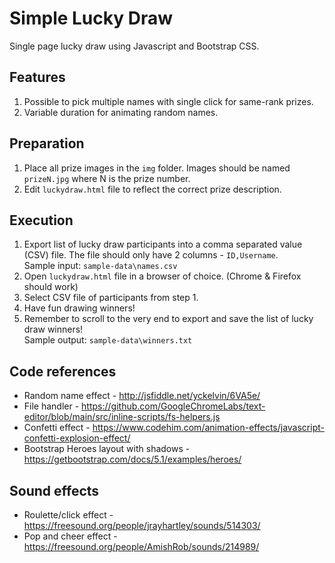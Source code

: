 # Simple Lucky Draw
Single page lucky draw using Javascript and Bootstrap CSS.


## Features
1) Possible to pick multiple names with single click for same-rank prizes.
2) Variable duration for animating random names.


## Preparation
1) Place all prize images in the `img` folder. Images should be named `prizeN.jpg` where N is the prize number.
2) Edit `luckydraw.html` file to reflect the correct prize description.


## Execution
1) Export list of lucky draw participants into a comma separated value (CSV) file. The file should only have 2 columns - `ID,Username`.<br />
Sample input: `sample-data\names.csv`
2) Open `luckydraw.html` file in a browser of choice. (Chrome & Firefox should work)
3) Select CSV file of participants from step 1.
4) Have fun drawing winners!
5) Remember to scroll to the very end to export and save the list of lucky draw winners!<br />
Sample output: `sample-data\winners.txt`


## Code references
+ Random name effect - http://jsfiddle.net/yckelvin/6VA5e/
+ File handler - https://github.com/GoogleChromeLabs/text-editor/blob/main/src/inline-scripts/fs-helpers.js
+ Confetti effect - https://www.codehim.com/animation-effects/javascript-confetti-explosion-effect/
+ Bootstrap Heroes layout with shadows - https://getbootstrap.com/docs/5.1/examples/heroes/

## Sound effects
+ Roulette/click effect - https://freesound.org/people/jrayhartley/sounds/514303/
+ Pop and cheer effect - https://freesound.org/people/AmishRob/sounds/214989/

